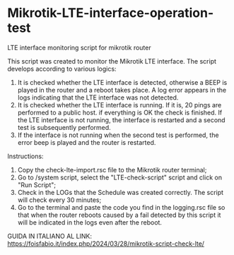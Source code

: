 # Mikrotik-LTE-interface-operation-test
LTE interface monitoring script for mikrotik router

This script was created to monitor the Mikrotik LTE interface.
The script develops according to various logics:
1. It is checked whether the LTE interface is detected, otherwise a BEEP is played in the router and a reboot takes place. A log error appears in the logs indicating that the LTE interface was not detected.
2. It is checked whether the LTE interface is running. If it is, 20 pings are performed to a public host. if everything is OK the check is finished. If the LTE interface is not running, the interface is restarted and a second test is subsequently performed.
3. If the interface is not running when the second test is performed, the error beep is played and the router is restarted.


Instructions:
1. Copy the check-lte-import.rsc file to the Mikrotik router terminal;
2. Go to /system script, select the "LTE-check-script" script and click on "Run Script";
3. Check in the LOGs that the Schedule was created correctly. The script will check every 30 minutes;
4. Go to the terminal and paste the code you find in the logging.rsc file so that when the router reboots caused by a fail detected by this script it will be indicated in the logs even after the reboot.


GUIDA IN ITALIANO AL LINK: https://foisfabio.it/index.php/2024/03/28/mikrotik-script-check-lte/

